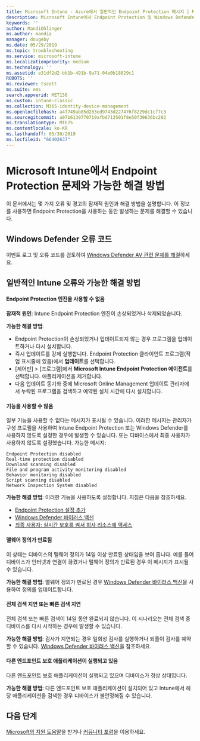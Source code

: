 ```yaml
---
title: Microsoft Intune - Azure에서 일반적인 Endpoint Protection 메시지 | Microsoft Docs
description: Microsoft Intune에서 Endpoint Protection 및 Windows Defender를 사용하고 문제를 해결할 때 일반적인 메시지와 가능한 해결 방법을 확인하세요.
keywords: ''
author: MandiOhlinger
ms.author: mandia
manager: dougeby
ms.date: 05/29/2019
ms.topic: troubleshooting
ms.service: microsoft-intune
ms.localizationpriority: medium
ms.technology: ''
ms.assetid: e31df2d2-bb1b-491b-9a71-04e0b18829c1
ROBOTS: ''
ms.reviewer: tscott
ms.suite: ems
search.appverid: MET150
ms.custom: intune-classic
ms.collection: M365-identity-device-management
ms.openlocfilehash: a4f749ab85d283ed9743d227476f8229dc1cf7c3
ms.sourcegitcommit: a97b6139770719afbd713501f8e50f39636bc202
ms.translationtype: MTE75
ms.contentlocale: ko-KR
ms.lasthandoff: 05/30/2019
ms.locfileid: "66402637"
---
```

# <a name="endpoint-protection-issues-and-possible-solutions-in-microsoft-intune"></a>Microsoft Intune에서 Endpoint Protection 문제와 가능한 해결 방법

이 문서에서는 몇 가지 오류 및 경고의 잠재적 원인과 해결 방법을 설명합니다. 이 정보를 사용하면 Endpoint Protection을 사용하는 동안 발생하는 문제를 해결할 수 있습니다.

## <a name="windows-defender-error-codes"></a>Windows Defender 오류 코드

이벤트 로그 및 오류 코드를 검토하여 [Windows Defender AV 관련 문제를 해결](https://docs.microsoft.com/windows/security/threat-protection/windows-defender-antivirus/troubleshoot-windows-defender-antivirus)하세요.

## <a name="common-intune-errors-and-possible-resolutions"></a>일반적인 Intune 오류와 가능한 해결 방법

#### <a name="endpoint-protection-engine-unavailable"></a>Endpoint Protection 엔진을 사용할 수 없음

**잠재적 원인**: Intune Endpoint Protection 엔진이 손상되었거나 삭제되었습니다.

**가능한 해결 방법**:

- Endpoint Protection이 손상되었거나 업데이트되지 않는 경우 프로그램을 업데이트하거나 다시 설치합니다.
- 즉시 업데이트를 강제 실행합니다. Endpoint Protection 클라이언트 프로그램(작업 표시줄에 있음)에서 **업데이트**를 선택합니다.
- [제어판] > [프로그램]에서 **Microsoft Intune Endpoint Protection 에이전트**를 선택합니다. 애플리케이션을 제거합니다.
- 다음 업데이트 동기화 중에 Microsoft Online Management 업데이트 관리자에서 누락된 프로그램을 검색하고 예약된 설치 시간에 다시 설치합니다.

#### <a name="features-are-disabled"></a>기능을 사용할 수 않음

일부 기능을 사용할 수 없다는 메시지가 표시될 수 있습니다. 이러한 메시지는 관리자가 구성 프로필을 사용하여 Intune Endpoint Protection 또는 Windows Defender를 사용하지 않도록 설정한 경우에 발생할 수 있습니다. 또는 디바이스에서 최종 사용자가 사용하지 않도록 설정했습니다. 가능한 메시지:

`Endpoint Protection disabled`  
`Real-time protection disabled`  
`Download scanning disabled`  
`File and program activity monitoring disabled`  
`Behavior monitoring disabled`  
`Script scanning disabled`  
`Network Inspection System disabled`  

**가능한 해결 방법**: 이러한 기능을 사용하도록 설정합니다. 지침은 다음을 참조하세요.

- [Endpoint Protection 설정 추가](endpoint-protection-configure.md)
- [Windows Defender 바이러스 백신](device-restrictions-windows-10.md#windows-defender-antivirus)
- [최종 사용자: 실시간 보호를 켜서 회사 리소스에 액세스](/intune-user-help/turn-on-defender-windows)

#### <a name="malware-definitions-out-of-date"></a>맬웨어 정의가 만료됨

이 상태는 디바이스의 맬웨어 정의가 14일 이상 만료된 상태임을 보여 줍니다. 예를 들어 디바이스가 인터넷과 연결이 끊겼거나 맬웨어 정의가 만료된 경우 이 메시지가 표시될 수 있습니다.

**가능한 해결 방법**: 맬웨어 정의가 만료된 경우 [Windows Defender 바이러스 백신](device-restrictions-windows-10.md#windows-defender-antivirus)을 사용하여 정의를 업데이트합니다.

#### <a name="full-scan-overdue-or-quick-scan-overdue"></a>전체 검색 지연 또는 빠른 검색 지연

전체 검색 또는 빠른 검색이 14일 동안 완료되지 않습니다. 이 시나리오는 전체 검색 중 디바이스를 다시 시작하는 경우에 발생할 수 있습니다.

**가능한 해결 방법**: 검사가 지연되는 경우 일회성 검사를 실행하거나 되풀이 검사를 예약할 수 있습니다. [Windows Defender 바이러스 백신](device-restrictions-windows-10.md#windows-defender-antivirus)을 참조하세요.

#### <a name="another-endpoint-protection-application-running"></a>다른 엔드포인트 보호 애플리케이션이 실행되고 있음

다른 엔드포인트 보호 애플리케이션이 실행되고 있으며 디바이스가 정상 상태입니다.

**가능한 해결 방법**: 다른 엔드포인트 보호 애플리케이션이 설치되어 있고 Intune에서 해당 애플리케이션을 검색한 경우 디바이스가 불안정해질 수 있습니다.

## <a name="next-steps"></a>다음 단계

[Microsoft의 지원 도움말](get-support.md)을 받거나 [커뮤니티 포럼](https://social.technet.microsoft.com/Forums/en-US/home?category=microsoftintune)을 이용하세요.
